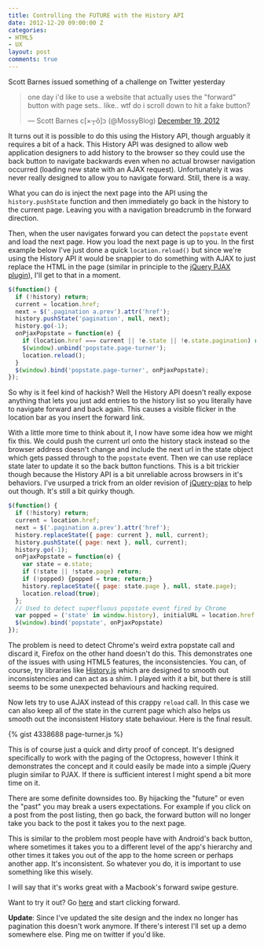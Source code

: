 ```yaml
---
title: Controlling the FUTURE with the History API
date: 2012-12-20 09:00:00 Z
categories:
- HTML5
- UX
layout: post
comments: true
---
```


Scott Barnes issued something of a challenge on Twitter yesterday

<blockquote class="twitter-tweet tw-align-center">one day i'd like to use a website that actually uses the "forward" button with page sets.. like.. wtf do i scroll down to hit a fake button?</p>&mdash; Scott Barnes c[×┬õ]כ (@MossyBlog) <a href="https://twitter.com/MossyBlog/status/281190204818198528" data-datetime="2012-12-19T00:12:23+00:00">December 19, 2012</a></blockquote>
<script async src="//platform.twitter.com/widgets.js" charset="utf-8"></script>

It turns out it is possible to do this using the History API, though arguably
it requires a bit of a hack. This History API was designed to allow web
application designers to add history to the browser so they could use the back
button to navigate backwards even when no actual browser navigation occurred
(loading new state with an AJAX request). Unfortunately it was never really
designed to allow you to navigate forward. Still, there is a way.

<!-- more -->

What you can do is inject the next page into the API using the
`history.pushState` function and then immediately go back in the history to the
current page. Leaving you with a navigation breadcrumb in the forward direction.

Then, when the user navigates forward you can detect the `popstate` event and
load the next page. How you load the next page is up to you. In the first
example below I've just done a quick `location.reload()` but since we're using
the History API it would be snappier to do something with AJAX to just replace
the HTML in the page (similar in principle to the [jQuery PJAX plugin][pjax]),
I'll get to that in a moment.

```javascript
$(function() {
  if (!history) return;
  current = location.href;
  next = $('.pagination a.prev').attr('href');
  history.pushState('pagination', null, next);
  history.go(-1);
  onPjaxPopstate = function(e) {
    if (location.href === current || !e.state || !e.state.pagination) return;
    $(window).unbind('popstate.page-turner');
    location.reload();
  }
  $(window).bind('popstate.page-turner', onPjaxPopstate);
});
```

So why is it feel kind of hackish? Well the History API doesn't really expose
anything that lets you just add entries to the history list so you  literally
have to navigate forward and back again. This causes a visible flicker in the
location bar as you insert the forward link.

With a little more time to think about it, I now have some idea how we might
fix this. We could push the current url onto the history stack instead so the
browser address doesn't change and include the next url in the state object
which gets passed through to the `popstate` event. Then we can use replace
state later to update it so the back button functions. This is a bit trickier
though because the History API is a bit unreliable across browsers in it's
behaviors. I've usurped a trick from an older revision of [jQuery-pjax][pjaxhelp]
to help out though. It's still a bit quirky though.

```javascript
$(function() {
  if (!history) return;
  current = location.href;
  next = $('.pagination a.prev').attr('href');
  history.replaceState({ page: current }, null, current);
  history.pushState({ page: next }, null, current);
  history.go(-1);
  onPjaxPopstate = function(e) {
    var state = e.state;
    if (!state || !state.page) return;
    if (!popped) {popped = true; return;}
    history.replaceState({ page: state.page }, null, state.page);
    location.reload(true);
  };
  // Used to detect superfluous popstate event fired by Chrome
  var popped = ('state' in window.history), initialURL = location.href
  $(window).bind('popstate', onPjaxPopstate)
});
```

The problem is need to detect Chrome's weird extra popstate call and discard
it, Firefox on the other hand doesn't do this. This demonstrates one of the
issues with using HTML5 features, the inconsistencies. You can, of course, try
libraries like [History.js][historyjs] which are designed to smooth out
inconsistencies and can act as a shim. I played with it a bit, but there is
still seems to be some unexpected behaviours and hacking required.

Now lets try to use AJAX instead of this crappy `reload` call. In this case we
can also keep all of the state in the current page which also helps us smooth
out the inconsistent History state behaviour. Here is the final result.

{% gist 4338688 page-turner.js %}

This is of course just a quick and dirty proof of concept. It's designed
specifically to work with the paging of the Octopress, however I think it
demonstrates the concept and it could easily be made into a simple jQuery
plugin similar to PJAX. If there is sufficient interest I might spend a bit
more time on it.

There are some definite downsides too. By hijacking the "future" or even the
"past" you may break a users expectations. For example if you click on a post
from the post listing, then go back, the forward button will no longer take you
back to the post it takes you to the next page.

This is similar to the problem most people have with Android's back button,
where sometimes it takes you to a different level of the app's hierarchy and
other times it takes you out of the app to the home screen or perhaps another
app. It's inconsistent. So whatever you do, it is important to use something
like this wisely.

I will say that it's works great with a Macbook's forward swipe gesture.

Want to try it out? Go [here](http://lucisferre.net) and start clicking
forward.

__Update__: Since I've updated the site design and the index no longer has
pagination this doesn't work anymore. If there's interest I'll set up a demo
somewhere else. Ping me on twitter if you'd like.

[pjax]: https://github.com/defunkt/jquery-pjax
[historyjs]: https://github.com/balupton/History.js/
[pjaxhelp]: http://stackoverflow.com/questions/6421769/popstate-on-pages-load-in-chrome
